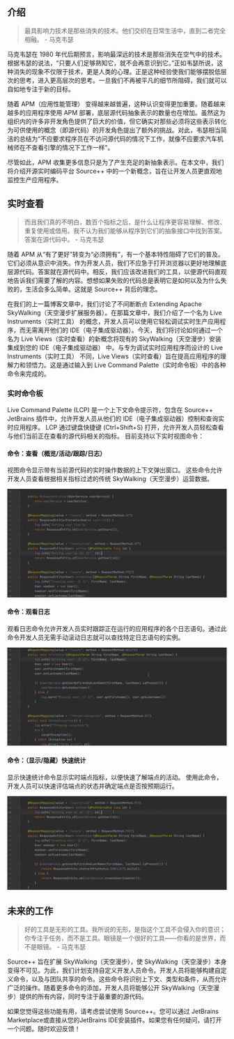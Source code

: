 ## 介绍

> 最具影响力技术是那些消失的技术。他们交织在日常生活中，直到二者完全相融。 - 马克韦瑟

马克韦瑟在 1980 年代后期预言，影响最深远的技术是那些消失在空气中的技术。根据韦瑟的说法，“只要人们足够熟知它，就不会再意识到它。”正如韦瑟所说，这种消失的现象不仅限于技术，更是人类的心理。正是这种经验使我们能够摆脱低层次的思考，进入更高层次的思考。一旦我们不再被平凡的细节所阻碍，我们就可以自如地专注于新的目标。

随着 APM（应用性能管理） 变得越来越普遍，这种认识变得更加重要。随着越来越多的应用程序使用 APM 部署，底层源代码抽象表示的数量也在增加。虽然这为组织内的许多非开发角色提供了巨大的价值，但它确实对那些必须将这些表示转化为可供使用的概念（即源代码）的开发角色提出了额外的挑战。对此，韦瑟相当简洁的总结为“不应要求程序员在不访问源代码的情况下工作，就像不应要求汽车机械师在不查看引擎的情况下工作一样”。

尽管如此，APM 收集更多信息只是为了产生充足的新抽象表示。在本文中，我们将介绍开源实时编码平台 Source++ 中的一个新概念，旨在让开发人员更直观地监控生产应用程序。

## 实时查看

> 而且我们真的不明白，数百个指标之后，是什么让程序更容易理解、修改、重复使用或借用。我不认为我们能够从程序到它们的抽象接口中找到答案。答案在源代码中。 - 马克韦瑟

随着 APM 从“有了更好”转变为“必须拥有”，有一个基本特性阻碍了它们的普及。它们必须从意识中消失。作为开发人员，我们不应急于打开浏览器以更好地理解底层源代码。答案就在源代码中。相反，我们应该改进我们的工具，以便源代码直观地告诉我们需要了解的内容。想想如果失败的代码总是表明它是如何以及为什么失败的，生活会多么简单。这就是 Source++ 背后的理念。

在我们的上一篇博客文章中，我们讨论了不间断断点 Extending Apache SkyWalking（天空漫步扩展服务器）。在那篇文章中，我们介绍了一个名为 Live Instruments（实时工具） 的概念，开发人员可以使用它轻松调试实时生产应用程序，而无需离开他们的 IDE（电子集成驱动器）。今天，我们将讨论如何通过一个名为 Live Views（实时查看）的新概念将现有的 SkyWalking（天空漫步）安装集成到您的 IDE（电子集成驱动器） 中。与专为调试实时应用程序而设计的 Live Instruments（实时工具） 不同，Live Views（实时查看）旨在提高应用程序的理解力和领悟力。这是通过输入到 Live Command Palette（实时命令板）中的各种命令来完成的。

### 实时命令板

Live Command Palette (LCP) 是一个上下文命令提示符，包含在 Source++ JetBrains 插件中，允许开发人员从他们的 IDE（电子集成驱动器）控制和查询实时应用程序。 LCP 通过键盘快捷键 (Ctrl+Shift+S) 打开，允许开发人员轻松查看与他们当前正在查看的源代码相关的指标。 目前支持以下实时视图命令：

#### 命令：查看（概览/活动/跟踪/日志）

视图命令显示带有当前源代码的实时操作数据的上下文弹出窗口。 这些命令允许开发人员查看根据相关指标过滤的传统 SkyWalking（天空漫步）运营数据。

![](view_command.gif)

#### 命令：观看日志

观看日志命令允许开发人员实时跟踪正在运行的应用程序的各个日志语句。通过此命令开发人员无需手动滚动日志就可以查找特定日志语句的实例。

![](watch_log_command.gif)

#### 命令：（显示/隐藏）快速统计

显示快速统计命令显示实时端点指标，以便快速了解端点的活动。 使用此命令，开发人员可以快速评估端点的状态并确定端点是否按预期运行。

![](show_quick_stats_command.gif)

## 未来的工作

> 好的工具是无形的工具。我所说的无形，是指这个工具不会侵入你的意识；你专注于任务，而不是工具。眼镜是一个很好的工具——你看的是世界，而不是眼镜。 - 马克韦瑟

Source++ 旨在扩展 SkyWalking（天空漫步），使 SkyWalking（天空漫步）本身变得不可见。为此，我们计划支持自定义开发人员命令。开发人员将能够构建自定义命令，以及与团队共享的命令。这些命令将识别上下文、类型和条件，从而允许广泛的操作。随着更多命令的添加，开发人员将能够公开 SkyWalking（天空漫步）提供的所有内容，同时专注于最重要的源代码。

如果您觉得这些功能有用，请考虑尝试使用 Source++。您可以通过 JetBrains Marketplace或直接从您的JetBrains IDE安装插件。如果您有任何疑问，请打开一个问题。随时欢迎反馈！
